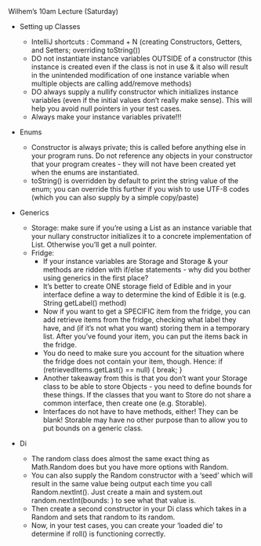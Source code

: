 Wilhem’s 10am Lecture (Saturday)

- Setting up Classes
    - IntelliJ shortcuts : Command + N (creating Constructors, Getters, and Setters; overriding toString())
    - DO not instantiate instance variables OUTSIDE of a constructor (this instance is created even if the class is not in use & it also will result in the unintended modification of one instance variable when multiple objects are calling add/remove methods)
    - DO always supply a nullify constructor which initializes instance variables (even if the initial values don’t really make sense). This will help you avoid null pointers in your test cases.
    - Always make your instance variables private!!!

- Enums
    - Constructor is always private; this is called before anything else in your program runs. Do not reference any objects in your constructor that your program creates - they will not have been created yet when the enums are instantiated.
    - toString() is overridden by default to print the string value of the enum; you can override this further if you wish to use UTF-8 codes (which you can also supply by a simple copy/paste)

- Generics
    - Storage: make sure if you’re using a List as an instance variable that your nullary constructor initializes it to a concrete implementation of List. Otherwise you’ll get a null pointer.
    - Fridge: 
        - If your instance variables are Storage<Corn> and Storage<Tomato> & your methods are ridden with if/else statements - why did you bother using generics in the first place? 
        - It’s better to create ONE storage field of Edible and in your interface define a way to determine the kind of Edible it is (e.g. String getLabel() method)
        - Now if you want to get a SPECIFIC item from the fridge, you can add retrieve items from the fridge, checking what label they have, and (if it’s not what you want) storing them in a temporary list. After you’ve found your item, you can put the items back in the fridge. 
        - You do need to make sure you account for the situation where the fridge does not contain your item, though. Hence: if (retrievedItems.getLast() == null) { break; }
        - Another takeaway from this is that you don’t want your Storage class to be able to store Objects - you need to define bounds for these things. If the classes that you want to Store do not share a common interface, then create one (e.g. Storable). 
        - Interfaces do not have to have methods, either! They can be blank! Storable may have no other purpose than to allow you to put bounds on a generic class.

- Di
    - The random class does almost the same exact thing as Math.Random does but you have more options with Random. 
    - You can also supply the Random constructor with a ‘seed’ which will result in the same value being output each time you call Random.nextInt(). Just create a main and system.out random.nextInt(bounds: ) to see what that value is. 
    - Then create a second constructor in your Di class which takes in a Random and sets that random to its random.
    - Now, in your test cases, you can create your ‘loaded die’ to determine if roll() is functioning correctly.
